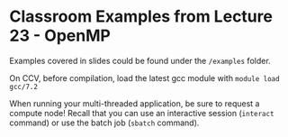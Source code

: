# Classroom Examples from Lecture 23 - OpenMP

Examples covered in slides could be found under the ``/examples`` folder.

On CCV, before compilation, load the latest gcc module with ``module load gcc/7.2``

When running your multi-threaded application, be sure to request a compute node!  Recall that you can use an interactive session (`interact` command) or use the batch job (`sbatch` command).
